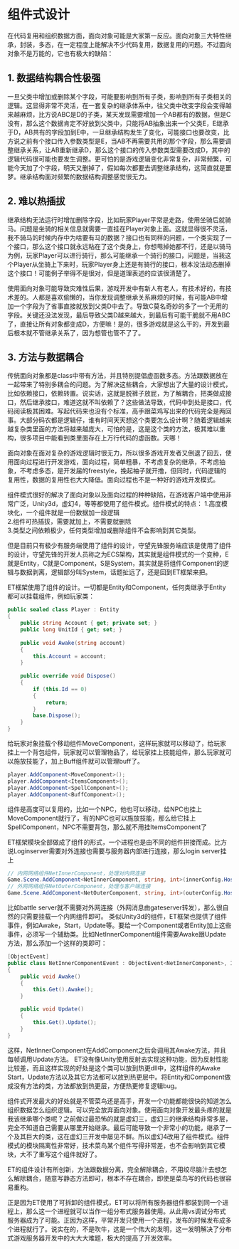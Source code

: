 # 组件式设计

在代码复用和组织数据方面，面向对象可能是大家第一反应。面向对象三大特性继承，封装，多态，在一定程度上能解决不少代码复用，数据复用的问题。不过面向对象不是万能的，它也有极大的缺陷：  

## 1. 数据结构耦合性极强
一旦父类中增加或删除某个字段，可能要影响到所有子类，影响到所有子类相关的逻辑。这显得非常不灵活，在一套复杂的继承体系中，往父类中改变字段会变得越来越麻烦，比方说ABC是D的子类，某天发现需要增加一个AB都有的数据，但是C没有，那么这个数据肯定不好放到父类中，只能将AB抽象出来一个父类E，E继承于D，AB共有的字段加到E中，一旦继承结构发生了变化，可能接口也要改变，比方说之前有个接口传入参数类型是E，当AB不再需要共用的那个字段，那么需要调整继承关系，让AB重新继承D，那么这个接口的传入参数类型需要改成D，其中的逻辑代码很可能也要发生调整。更可怕的是游戏逻辑变化非常复杂，非常频繁，可能今天加了个字段，明天又删掉了，假如每次都要去调整继承结构，这简直就是噩梦。继承结构面对频繁的数据结构调整感觉很无力。    
## 2. 难以热插拔
继承结构无法运行时增加删除字段，比如玩家Player平常是走路，使用坐骑后就骑马。问题是坐骑的相关信息就需要一直挂在Player对象上面。这就显得很不灵活，我不骑马的时候内存中为啥要有马的数据？接口也有同样的问题，一个类实现了一个接口，那么这个接口就永远粘在了这个类身上，你想甩掉她都不行，还是以骑马为例，玩家Player可以进行骑行，那么可能继承一个骑行的接口，问题是，当我这个Player从坐骑上下来时，玩家Player身上还是有骑行的接口，根本没法动态删掉这个接口！可能例子举得不是很对，但是道理表述的应该很清楚了。  

使用面向对象可能导致灾难性后果，游戏开发中有新人有老人，有技术好的，有技术差的。人都是喜欢偷懒的，当你发现调整继承关系麻烦的时候，有可能AB中增加一个字段为了省事直接就放到父类D中去了。导致C莫名奇妙的多了一个无用的字段。关键还没法发现，最后导致父类D越来越大，到最后有可能干脆就不用ABC了，直接让所有对象都变成D，方便嘛！是的，很多游戏就是这么干的，开发到最后根本就不管继承关系了，因为想管也管不了了。  

## 3. 方法与数据耦合
传统面向对象都是class中带有方法，并且特别提倡虚函数多态。方法跟数据放在一起带来了特别多耦合的问题。为了解决这些耦合，大家想出了大量的设计模式，比如依赖接口，依赖转置。说实话，这就是脱裤子放屁，为了解耦合，把类做成接口，然后继承接口，难道这就不叫依赖了？这些做法导致，代码中到处是接口，代码阅读极其困难。写起代码来也没有个标准，高手跟菜鸡写出来的代码完全是两回事。大部分码农都是逻辑仔，谁有时间天天想这个类要怎么设计啊？随着逻辑越来越复杂类里面的方法将越来越庞大，可怕的是，这是这个类的方法，极其难以重构，很多项目中能看到类里面存在上万行代码的虚函数。天哪！


面向对象在面对复杂的游戏逻辑时很无力，所以很多游戏开发者又倒退了回去，使用面向过程进行开发游戏，面向过程，简单粗暴，不考虑复杂的继承，不考虑抽象，不考虑多态，是开发届的freestyle，挽起袖子就开撸，但同时，代码逻辑的复用性，数据的复用性也大大降低。面向过程也不是一种好的游戏开发模式。  


组件模式很好的解决了面向对象以及面向过程的种种缺陷，在游戏客户端中使用非常广泛，Unity3d，虚幻4，等等都使用了组件模式。组件模式的特点：
1.高度模块化，一个组件就是一份数据加一段逻辑  
2.组件可热插拔，需要就加上，不需要就删除  
3.类型之间依赖极少，任何类型增加或删除组件不会影响到其它类型。  


但是目前只有极少有服务端使用了组件的设计，守望先锋服务端应该是使用了组件的设计，守望先锋的开发人员称之为ECS架构，其实就是组件模式的一个变种，E就是Entity，C就是Component，S是System，其实就是将组件Component的逻辑与数据剥离，逻辑部分叫System，话题扯远了，还是回到ET框架来把。  

ET框架使用了组件的设计。一切都是Entity和Component，任何类继承于Entity都可以挂载组件，例如玩家类：

```C#
public sealed class Player : Entity
{
    public string Account { get; private set; }
    public long UnitId { get; set; }
	
    public void Awake(string account)
    {
        this.Account = account;
    }
	
    public override void Dispose()
    {
        if (this.Id == 0)
        {
            return;
        }
        base.Dispose();
    }
}
```
给玩家对象挂载个移动组件MoveComponent，这样玩家就可以移动了，给玩家挂上一个背包组件，玩家就可以管理物品了，给玩家挂上技能组件，那么玩家就可以施放技能了，加上Buff组件就可以管理buff了。  

```C#
player.AddComponent<MoveComponent>();
player.AddComponent<ItemsComponent>();
player.AddComponent<SpellComponent>();
player.AddComponent<BuffComponent>();
```

组件是高度可以复用的，比如一个NPC，他也可以移动，给NPC也挂上MoveComponent就行了，有的NPC也可以施放技能，那么给它挂上SpellComponent，NPC不需要背包，那么就不用挂ItemsComponent了  

ET框架模块全部做成了组件的形式，一个进程也是由不同的组件拼接而成。比方说Loginserver需要对外连接也需要与服务器内部进行连接，那么login server挂上  

```C#
// 内网网络组件NetInnerComponent，处理对内网连接  
Game.Scene.AddComponent<NetInnerComponent, string, int>(innerConfig.Host, innerConfig.Port);
// 外网网络组件NetOuterComponent，处理与客户端连接
Game.Scene.AddComponent<NetOuterComponent, string, int>(outerConfig.Host, outerConfig.Port);
```

比如battle server就不需要对外网连接（外网消息由gateserver转发），那么很自然的只需要挂载一个内网组件即可。
类似Unity3d的组件，ET框架也提供了组件事件，例如Awake，Start，Update等。要给一个Component或者Entity加上这些事件，必须写一个辅助类。比如NetInnerComponent组件需要Awake跟Update方法，那么添加一个这样的类即可：  

```C#
[ObjectEvent]
public class NetInnerComponentEvent : ObjectEvent<NetInnerComponent>, IAwake, IUpdate
{
    public void Awake()
    {
        this.Get().Awake();
    }

    public void Update()
    {
        this.Get().Update();
    }
}
```

这样，NetInnerComponent在AddComponent之后会调用其Awake方法，并且每帧调用Update方法。
ET没有像Unity使用反射去实现这种功能，因为反射性能比较差，而且这样实现的好处是这个类可以放到热更dll中，这样组件的Awake Start，Update方法以及其它方法都可以放到热更层中。将Entity和Component做成没有方法的类，方法都放到热更层，方便热更修复逻辑bug。  

组件式开发最大的好处就是不管菜鸟还是高手，开发一个功能都能很快的知道怎么组织数据怎么组织逻辑。可以完全放弃面向对象。使用面向对象开发最头疼的就是我该继承哪个类呢？之前做过最恐怖的就是虚幻三，虚幻三的继承结构非常多层，完全不知道自己需要从哪里开始继承。最后可能导致一个非常小的功能，继承了一个及其巨大的类，这在虚幻三开发中屡见不鲜。所以虚幻4改用了组件模式。组件模式的模块隔离性非常好，技术菜鸟某个组件写得非常差，也不会影响到其它模块，大不了重写这个组件就好了。 

ET的组件设计有所创新，方法跟数据分离，完全解除耦合，不用绞尽脑汁去想怎么解除耦合，随意写静态方法即可，根本不存在耦合，即使是菜鸟写的代码也很容易重构。

正是因为ET使用了可拆卸的组件模式，ET可以将所有服务器组件都装到同一个进程上，那么这一个进程就可以当作一组分布式服务器使用。从此用vs调试分布式服务器成为了可能。正因为这样，平常开发只使用一个进程，发布的时候发布成多个进程就行了。说实在的，不是吹牛，这是一个伟大的发明，这一发明解决了分布式游戏服务器开发中的大大大难题，极大的提高了开发效率。    


